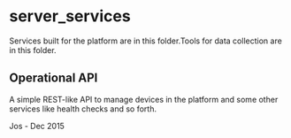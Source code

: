 # server_services
Services built for the platform are in this folder.Tools for data collection are in this folder.

## Operational API
A simple REST-like API to manage devices in the platform and some other services like health checks and so forth.


Jos - Dec 2015

